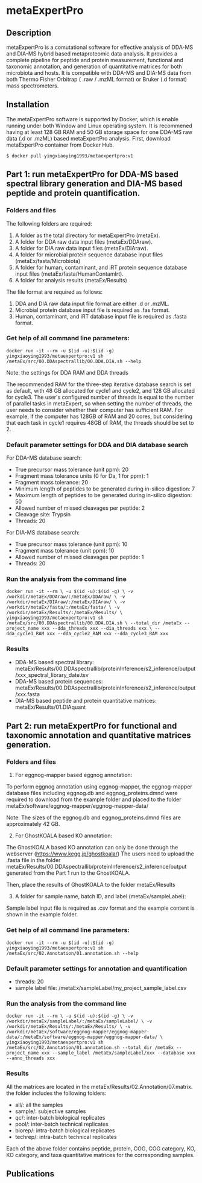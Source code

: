 # metaExpertPro

## Description
metaExpertPro is a comutational software for effective analysis of DDA-MS and DIA-MS hybrid based metaproteomic data analysis. It provides a complete pipeline for peptide and protein measurement, functional and taxonomic annotation, and generation of quantitative matrices for both microbiota and hosts. It is compatible with DDA-MS and DIA-MS data from both Thermo Fisher Orbitrap ( .raw / .mzML format) or Bruker (.d format) mass spectrometers.

## Installation
The metaExpertPro software is supported by Docker, which is enable running under both Window and Linux operating system.
It is recommened having at least 128 GB RAM and 50 GB storage space for one DDA-MS raw data (.d or .mzML) based metaExpertPro analysis.
First, download metaExpertPro container from Docker Hub.

`
$ docker pull yingxiaoying1993/metaexpertpro:v1
`

## Part 1: run metaExpertPro for DDA-MS based spectral library generation and DIA-MS based peptide and protein quantification.

### Folders and files
The following folders are required:
1. A folder as the total directory for metaExpertPro (metaEx).
2. A folder for DDA raw data input files (metaEx/DDAraw).
3. A folder for DIA raw data input files (metaEx/DIAraw).
4. A folder for microbial protein sequence database input files (metaEx/fasta/Microbiota)
5. A folder for human, contaminant, and iRT protein sequence database input files (metaEx/fasta/HumanContamIrt).
6. A folder for analysis results (metaEx/Results)

The file format are required as follows:
1. DDA and DIA raw data input file format are either .d or .mzML.
2. Microbial protein database input file is required as .fas format.
3. Human, contaminant, and iRT database input file is required as .fasta format.

### Get help of all command line parameters:

`
docker run -it --rm -u $(id -u):$(id -g) yingxiaoying1993/metaexpertpro:v1 sh /metaEx/src/00.DDAspectrallib/00.DDA.DIA.sh --help
`

Note: the settings for DDA RAM and DDA threads

The recommended RAM for the three-step iterative database search is set as default, with 48 GB allocated for cycle1 and cycle2, and 128 GB allocated for cycle3. The user's configured number of threads is equal to the number of parallel tasks in metaExpert, so when setting the number of threads, the user needs to consider whether their computer has sufficient RAM. For example, if the computer has 128GB of RAM and 20 cores, but considering that each task in cycle1 requires 48GB of RAM, the threads should be set to 2.

### Default parameter settings for DDA and DIA database search
For DDA-MS database search:
- True precursor mass tolerance (unit ppm): 20
- Fragment mass tolerance units (0 for Da, 1 for ppm): 1
- Fragment mass tolerance: 20
- Minimum length of peptides to be generated during in-silico digestion: 7
- Maximum length of peptides to be generated during in-silico digestion: 50
- Allowed number of missed cleavages per peptide: 2
- Cleavage site: Trypsin
- Threads: 20

For DIA-MS database search:
- True precursor mass tolerance (unit ppm): 10 
- Fragment mass tolerance (unit ppm): 10
- Allowed number of missed cleavages per peptide: 1
- Threads: 20

### Run the analysis from the command line
`
docker run -it --rm \
-u $(id -u):$(id -g) \
-v /workdir/metaEx/DDAraw/:/metaEx/DDAraw/ \
-v /workdir/metaEx/DIAraw/:/metaEx/DIAraw/ \
-v /workdir/metaEx/fasta/:/metaEx/fasta/ \
-v /workdir/metaEx/Results/:/metaEx/Results/ \
yingxiaoying1993/metaexpertpro:v1 sh /metaEx/src/00.DDAspectrallib/00.DDA.DIA.sh \
--total_dir /metaEx --project_name xxx --dda_threads xxx --dia_threads xxx \
--dda_cycle1_RAM xxx --dda_cycle2_RAM xxx --dda_cycle3_RAM xxx
`
### Results
- DDA-MS based spectral library: metaEx/Results/00.DDAspectrallib/proteinInference/s2_inference/output/xxx_spectral_library_date.tsv
- DDA-MS based protein sequences:
  metaEx/Results/00.DDAspectrallib/proteinInference/s2_inference/output/xxx.fasta
- DIA-MS based peptide and protein quantitative matrices:
metaEx/Results/01.DIAquant

## Part 2: run metaExpertPro for functional and taxonomic annotation and quantitative matrices generation.

### Folders and files
1. For eggnog-mapper based eggnog annotation:

To perform eggnog annotation using eggnog-mapper, the eggnog-mapper database files including eggnog.db and eggnog_proteins.dmnd were required to download from the example folder and placed to the folder metaEx/software/eggnog-mapper/eggnog-mapper-data/

Note: The sizes of the eggnog.db and eggnog_proteins.dmnd files are approximately 42 GB.

2. For GhostKOALA based KO annotation:

The GhostKOALA based KO annotation can only be done through the webserver (https://www.kegg.jp/ghostkoala/)
The users need to upload the .fasta file in the folder metaEx/Results/00.DDAspectrallib/proteinInference/s2_inference/output generated from the Part 1 run to the GhostKOALA. 

Then, place the results of GhostKOALA to the folder metaEx/Results

3. A folder for sample name, batch ID, and label (metaEx/sampleLabel):

Sample label input file is required as .csv format and the example content is shown in the example folder.

### Get help of all command line parameters:

`
docker run -it --rm -u $(id -u):$(id -g) yingxiaoying1993/metaexpertpro:v1 sh /metaEx/src/02.Annotation/01.annotation.sh --help
`

### Default parameter settings for annotation and quantification
- threads: 20
- sample label file: /metaEx/sampleLabel/my_project_sample_label.csv

### Run the analysis from the command line
`
docker run -it --rm \
-u $(id -u):$(id -g) \
-v /workdir/metaEx/sampleLabel/:/metaEx/sampleLabel/ \
-v /workdir/metaEx/Results/:/metaEx/Results/ \
-v /workdir/metaEx/software/eggnog-mapper/eggnog-mapper-data/:/metaEx/software/eggnog-mapper/eggnog-mapper-data/ \
yingxiaoying1993/metaexpertpro:v1 sh /metaEx/src/02.Annotation/01.annotation.sh --total_dir /metaEx --project_name xxx --sample_label /metaEx/sampleLabel/xxx --database xxx --anno_threads xxx
`
### Results
All the matrices are located in the metaEx/Results/02.Annotation/07.matrix. the folder includes the following folders:
- all/: all the samples
- sample/: subjective samples
- qc/: inter-batch biological replicates
- pool/: inter-batch technical replicates
- biorep/: intra-batch biological replicates
- techrep/: intra-batch technical replicates

Each of the above folder contains peptide, protein, COG, COG category, KO, KO category, and taxa quantitative matrices for the corresponding samples.


## Publications

